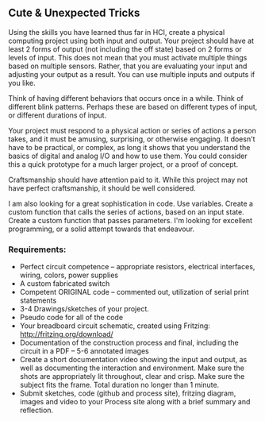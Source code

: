 ## Cute & Unexpected Tricks

Using the skills you have learned thus far in HCI, create a physical computing project using both input and output.  Your project should have at least 2 forms of output (not including the off state) based on 2 forms or levels of input.  This does not mean that you must activate multiple things based on multiple sensors.  Rather, that you are evaluating your input and adjusting your output as a result.  You can use multiple inputs and outputs if you like. 

Think of having different behaviors that occurs once in a while. Think of different blink patterns. Perhaps these are based on different types of input, or different durations of input.

Your project must respond to a physical action or series of actions a person takes, and it must be amusing, surprising, or otherwise engaging. It doesn't have to be practical, or complex, as long it shows that you understand the basics of digital and analog I/O and how to use them.  You could consider this a quick prototype for a much larger project, or a proof of concept.

Craftsmanship should have attention paid to it.  While this project may not have perfect craftsmanship, it should be well considered.

I am also looking for a great sophistication in code. Use variables. Create a custom function that calls the series of actions, based on an input state. Create a custom function that passes parameters. I'm looking for excellent programming, or a solid attempt towards that endeavour.

### Requirements:
*	Perfect circuit competence – appropriate resistors, electrical interfaces, wiring, colors, power supplies
*	A custom fabricated switch
*	Competent ORIGINAL code – commented out, utilization of serial print statements
*	3-4 Drawings/sketches of your project.  
*	Pseudo code for all of the code
*	Your breadboard circuit schematic, created using Fritzing: http://fritzing.org/download/
*	Documentation of the construction process and final, including the circuit in a PDF – 5-6 annotated images
*	Create a short documentation video showing the input and output, as well as documenting the interaction and environment. Make sure the shots are appropriately lit throughout, clear and crisp. Make sure the subject fits the frame. Total duration no longer than 1 minute.
*	Submit sketches, code (github and process site), fritzing diagram, images and video to your Process site along with a brief summary and reflection.